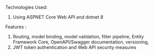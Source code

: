 Technologies Used:
1. Using ASPNET Core Web API and dotnet 8

Features :
1. Routing, model binding, model validation, filter pipeline, Entity Framework Core, OpenAPI/Swagger documentation, versioning,
2. JWT token authentication and Web API security measures
